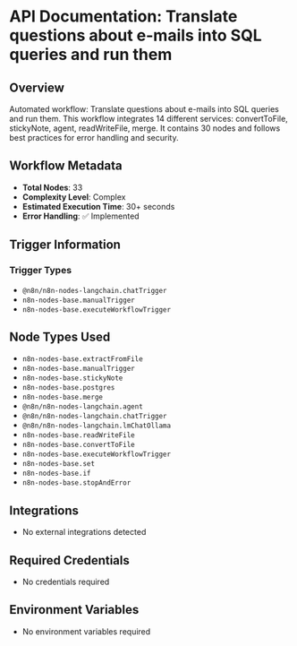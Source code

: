 # API Documentation: Translate questions about e-mails into SQL queries and run them

## Overview
Automated workflow: Translate questions about e-mails into SQL queries and run them. This workflow integrates 14 different services: convertToFile, stickyNote, agent, readWriteFile, merge. It contains 30 nodes and follows best practices for error handling and security.

## Workflow Metadata
- **Total Nodes**: 33
- **Complexity Level**: Complex
- **Estimated Execution Time**: 30+ seconds
- **Error Handling**: ✅ Implemented

## Trigger Information
### Trigger Types
- `@n8n/n8n-nodes-langchain.chatTrigger`
- `n8n-nodes-base.manualTrigger`
- `n8n-nodes-base.executeWorkflowTrigger`

## Node Types Used
- `n8n-nodes-base.extractFromFile`
- `n8n-nodes-base.manualTrigger`
- `n8n-nodes-base.stickyNote`
- `n8n-nodes-base.postgres`
- `n8n-nodes-base.merge`
- `@n8n/n8n-nodes-langchain.agent`
- `@n8n/n8n-nodes-langchain.chatTrigger`
- `@n8n/n8n-nodes-langchain.lmChatOllama`
- `n8n-nodes-base.readWriteFile`
- `n8n-nodes-base.convertToFile`
- `n8n-nodes-base.executeWorkflowTrigger`
- `n8n-nodes-base.set`
- `n8n-nodes-base.if`
- `n8n-nodes-base.stopAndError`

## Integrations
- No external integrations detected

## Required Credentials
- No credentials required

## Environment Variables
- No environment variables required
